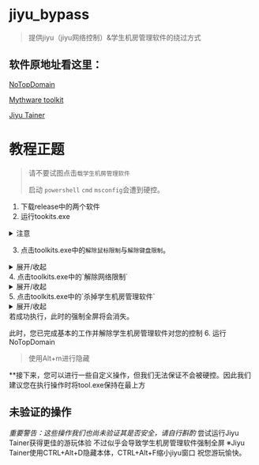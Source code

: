 # jiyu_bypass
>提供jiyu（jiyu网络控制）&amp;学生机房管理软件的绕过方式


## 软件原地址看这里：
[NoTopDomain](https://github.com/LYXOfficial/NoTopDomain)

[Mythware toolkit](https://github.com/BengbuGuards/MythwareToolkit)

[Jiyu Tainer](https://github.com/imengyu/JiYuTrainer)
# 教程正题
>请不要试图点击`载学生机房管理软件`
>
>启动 `powershell` `cmd` `msconfig`会遭到硬控。

1. 下载release中的两个软件
2. 运行tookits.exe
<details markdown='1'><summary>注意</summary>
保持toolkits.exe在桌面的最左上角。

在完成所有步骤前（确保您不会受到jiyu&学生机房管理软件的控制）请不要关闭/隐藏toolkits.exe。

若您不小心移动至其他位置，在控制状态下可以使用win唤出开始菜单短暂解除鼠标控制

toolkits使用Alt+B隐藏

</details>

3. 点击toolkits.exe中的`解除鼠标限制`与`解除键盘限制`。
<details markdown='1'><summary>展开/收起</summary>
此时电脑卡顿为正常现象
</details>
4. 点击toolkits.exe中的`解除网络限制`
<details markdown='1'><summary>展开/收起</summary>
若成功执行，此时学生机房会强制全屏并提示`jiyu的两个重要进程不存在`

</details>
5. 点击toolkits.exe中的`杀掉学生机房管理软件`
<details markdown='1'><summary>展开/收起</summary>

若成功执行，此时的强制全屏将会消失。

此时，您已完成基本的工作并解除学生机房管理软件对您的控制
</details>若成功执行，此时的强制全屏将会消失。

此时，您已完成基本的工作并解除学生机房管理软件对您的控制
6. 运行NoTopDomain
>使用Alt+m进行隐藏

**接下来，您可以进行一些自定义操作，但我们无法保证不会被硬控。因此我们建议您在执行操作时将tool.exe保持在最上方
## 未验证的操作
*重要警告：这些操作我们也尚未验证其是否安全，请自行斟酌*
尝试运行Jiyu Tainer获得更佳的游玩体验
不过似乎会导致学生机房管理软件强制全屏
※Jiyu Tainer使用CTRL+Alt+D隐藏本体，CTRL+Alt+F缩小jiyu窗口
祝您游玩愉快。
